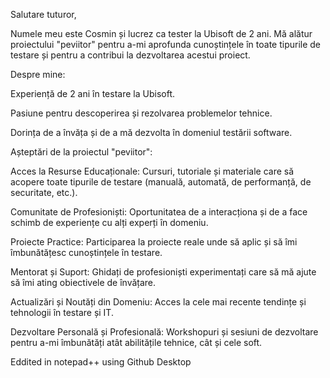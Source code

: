 Salutare tuturor,

Numele meu este Cosmin și lucrez ca tester la Ubisoft de 2 ani. Mă alătur proiectului "peviitor" pentru a-mi aprofunda cunoștințele în toate tipurile de testare și pentru a contribui la dezvoltarea acestui proiect.



Despre mine:

Experiență de 2 ani în testare la Ubisoft.

Pasiune pentru descoperirea și rezolvarea problemelor tehnice.

Dorința de a învăța și de a mă dezvolta în domeniul testării software.



Așteptări de la proiectul "peviitor":

Acces la Resurse Educaționale: Cursuri, tutoriale și materiale care să acopere toate tipurile de testare (manuală, automată, de performanță, de securitate, etc.).

Comunitate de Profesioniști: Oportunitatea de a interacționa și de a face schimb de experiențe cu alți experți în domeniu.

Proiecte Practice: Participarea la proiecte reale unde să aplic și să îmi îmbunătățesc cunoștințele în testare.

Mentorat și Suport: Ghidați de profesioniști experimentați care să mă ajute să îmi ating obiectivele de învățare.

Actualizări și Noutăți din Domeniu: Acces la cele mai recente tendințe și tehnologii în testare și IT.

Dezvoltare Personală și Profesională: Workshopuri și sesiuni de dezvoltare pentru a-mi îmbunătăți atât abilitățile tehnice, cât și cele soft.

Eddited in notepad++ using Github Desktop

